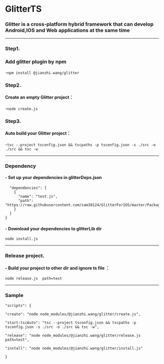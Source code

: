 # GlitterTS

### Glitter is a cross-platform hybrid framework that can develop Android,IOS and Web applications at the same time

-------

### Step1.

### Add glitter plugin by npm

-`npm install @jianzhi.wang/glitter`

### Step2.

#### Create an empty Glitter project：

-`node create.js`

### Step3.

#### Auto build your Glitter project：

-```tsc --project tsconfig.json && tscpaths -p tsconfig.json -s ./src -o ./src && tsc -w```

-------
### Dependency

#### - Set up your dependencies in glitterDeps.json
``` {
  "dependencies": [
    {
      "name": "test.js",
      "path": "https://raw.githubusercontent.com/sam38124/GlitterForIOS/master/Package.resolved"
    }
  ]
}  
```
#### - Download your dependencies to glitterLib dir
```node install.js```

-------
### Release project.

#### - Build your project to other dir and ignore ts file ：

`node release.js  path=test`


-------

### Sample

```
"scripts": {

"create": "node node_modules/@jianzhi.wang/glitter/create.js",  

"start:tscAuto": "tsc --project tsconfig.json && tscpaths -p tsconfig.json -s ./src -o ./src && tsc -w",

"release": "node node_modules/@jianzhi.wang/glitter/release.js  path=test",

"install": "node node_modules/@jianzhi.wang/glitter/install.js"

}
```
